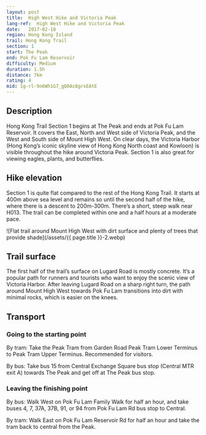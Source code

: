 ```yaml
---
layout: post
title:  High West Hike and Victoria Peak
lang-ref:  High West Hike and Victoria Peak
date:   2017-02-18
region: Hong Kong Island
trail: Hong Kong Trail
section: 1
start: The Peak
end: Pok Fu Lam Reservoir
difficulty: Medium
duration: 1.5h
distance: 7km
rating: 4
mid: 1g-rl-9n6Wh1G7_gQ0As8grxEAtE
---
```

## Description

Hong Kong Trail Section 1 begins at The Peak and ends at Pok Fu Lam Reservoir. It covers the East, North and West side of Victoria Peak, and the West and South side of Mount High West. On clear days, the Victoria Harbor (Hong Kong’s iconic skyline view of Hong Kong North coast and Kowloon) is visible throughout the hike around Victoria Peak. Section 1 is also great for viewing eagles, plants, and butterflies.

## Hike elevation

Section 1 is quite flat compared to the rest of the Hong Kong Trail. It starts at 400m above sea level and remains so until the second half of the hike, where there is a descent to 200m-300m. There’s a short, steep walk near H013. The trail can be completed within one and a half hours at a moderate pace.

![Flat trail around Mount High West with dirt surface and plenty of trees that provide shade](/assets/{{ page.title }}-2.webp)

## Trail surface

The first half of the trail’s surface on Lugard Road is mostly concrete. It’s a popular path for runners and tourists who want to enjoy the scenic view of Victoria Harbor. After leaving Lugard Road on a sharp right turn, the path around Mount High West towards Pok Fu Lam transitions into dirt with minimal rocks, which is easier on the knees.

## Transport

### Going to the starting point

By tram: Take the Peak Tram from Garden Road Peak Tram Lower Terminus to Peak Tram Upper Terminus. Recommended for visitors.

By bus: Take bus 15 from Central Exchange Square bus stop (Central MTR exit A) towards The Peak and get off at The Peak bus stop.

### Leaving the finishing point

By bus: Walk West on Pok Fu Lam Family Walk for half an hour, and take buses 4, 7, 37A, 37B, 91, or 94 from Pok Fu Lam Rd bus stop to Central.

By tram: Walk East on Pok Fu Lam Reservoir Rd for half an hour and take the tram back to central from the Peak.
